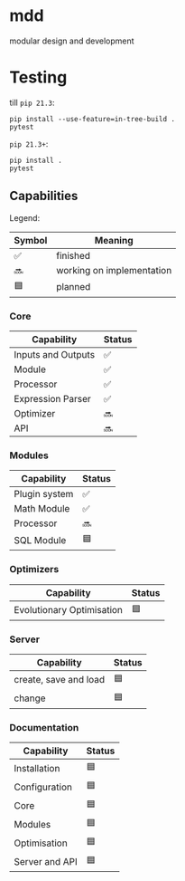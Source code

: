 # mdd
modular design and development

# Testing
till `pip 21.3`:
```
pip install --use-feature=in-tree-build .
pytest
```
`pip 21.3+`:
```
pip install .
pytest
```

## Capabilities

Legend:

| Symbol | Meaning                              |
| ------ | ------------------------------------ |
| ✅     | finished                             |
| 🔜     | working on implementation            |
| 🟦     | planned                              |


### Core

| Capability                           | Status |
| ------------------------------------ | ------ |
| Inputs and Outputs                   | ✅     |
| Module                               | ✅     |
| Processor                            | ✅     |
| Expression Parser                    | ✅     |
| Optimizer                            | 🔜     |
| API                                  | 🔜     |


### Modules

| Capability                           | Status |
| ------------------------------------ | ------ |
| Plugin system                        | ✅     |
| Math Module                          | ✅     |
| Processor                            | 🔜     |
| SQL Module                           | 🟦     |


### Optimizers

| Capability                           | Status |
| ------------------------------------ | ------ |
| Evolutionary Optimisation            | 🟦     |

### Server

| Capability                           | Status |
| ------------------------------------ | ------ |
| create, save and load                | 🟦     |
| change                               | 🟦     |

### Documentation

| Capability                           | Status |
| ------------------------------------ | ------ |
| Installation                         | 🟦     |
| Configuration                        | 🟦     |
| Core                                 | 🟦     |
| Modules                              | 🟦     |
| Optimisation                         | 🟦     |
| Server and API                       | 🟦     |